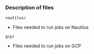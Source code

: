 ### Description of files
`nautilus/`
- Files needed to run jobs on Nautilus

`gcp/`
- Files needed to run jobs on GCP

